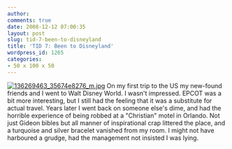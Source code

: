 ```yaml
---
author:
comments: true
date: 2008-12-12 07:00:35
layout: post
slug: tid-7-been-to-disneyland
title: 'TID 7: Been to Disneyland'
wordpress_id: 1265
categories:
- 50 x 100 x 50
---
```


[![136269463_35674e8276_m.jpg](/uploads/2008/12/136269463-35674e8276-m.jpg)](http://flickr.com/photos/curtisperry/136269463/) On my first trip to the US my new-found friends and I went to Walt Disney World. I wasn't impressed. EPCOT was a bit more interesting, but I still had the feeling that it was a substitute for actual travel. Years later I went back on someone else's dime, and had the horrible experience of being robbed at a "Christian" motel in Orlando. Not just Gideon bibles but all manner of inspirational crap littered the place, and a turquoise and silver bracelet vanished from my room. I might not have harboured a grudge, had the management not insisted I was lying.
